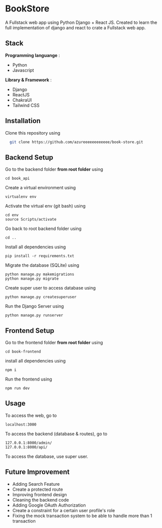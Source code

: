 
# BookStore

A Fullstack web app using Python Django + React JS. Created to learn the full implementation of django and react to crate a Fullstack web app.


## Stack

**Programming languange** :
* Python
* Javascript

**Library & Framework** :
* Django
* ReactJS
* ChakraUI
* Tailwind CSS
## Installation

Clone this repository using

```bash
  git clone https://github.com/azureeeeeeeeeeee/book-store.git
```
    
## Backend Setup

Go to the backend folder **from root folder** using
```
cd book_api
```

Create a virtual environment using
```
virtualenv env
```

Activate the virtual env (git bash) using
```
cd env
source Scripts/activate
```

Go back to root backend folder using
```
cd ..
```

Install all dependencies using
```
pip install -r requirements.txt
```

Migrate the database (SQLite) using
```
python manage.py makemigrations
python manage.py migrate
```

Create super user to access database using
```
python manage.py createsuperuser
```

Run the Django Server using
```
python manage.py runserver
```
## Frontend Setup
Go to the frontend folder **from root folder** using
```
cd book-frontend
```

install all dependencies using
```
npm i
```

Run the frontend using
```
npm run dev
```
## Usage

To access the web, go to
```
localhost:3000
```

To access the backend (database & routes), go to
```
127.0.0.1:8000/admin/
127.0.0.1:8000/api/
```
To access the database, use super user.
## Future Improvement

* Adding Search Feature
* Create a protected route
* Improving frontend design
* Cleaning the backend code
* Adding Google OAuth Authorization
* Create a constraint for a certain user profile's role
* Fixing the mock transaction system to be able to handle more than 1 transaction
